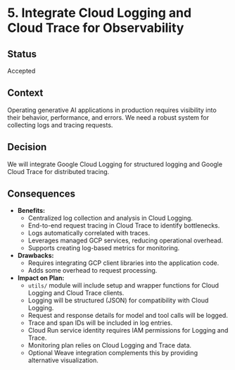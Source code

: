 # 5. Integrate Cloud Logging and Cloud Trace for Observability

## Status

Accepted

## Context

Operating generative AI applications in production requires visibility into their behavior, performance, and errors. We need a robust system for collecting logs and tracing requests.

## Decision

We will integrate Google Cloud Logging for structured logging and Google Cloud Trace for distributed tracing.

## Consequences

*   **Benefits:**
    *   Centralized log collection and analysis in Cloud Logging.
    *   End-to-end request tracing in Cloud Trace to identify bottlenecks.
    *   Logs automatically correlated with traces.
    *   Leverages managed GCP services, reducing operational overhead.
    *   Supports creating log-based metrics for monitoring.
*   **Drawbacks:**
    *   Requires integrating GCP client libraries into the application code.
    *   Adds some overhead to request processing.
*   **Impact on Plan:**
    *   `utils/` module will include setup and wrapper functions for Cloud Logging and Cloud Trace clients.
    *   Logging will be structured (JSON) for compatibility with Cloud Logging.
    *   Request and response details for model and tool calls will be logged.
    *   Trace and span IDs will be included in log entries.
    *   Cloud Run service identity requires IAM permissions for Logging and Trace.
    *   Monitoring plan relies on Cloud Logging and Trace data.
    *   Optional Weave integration complements this by providing alternative visualization.
